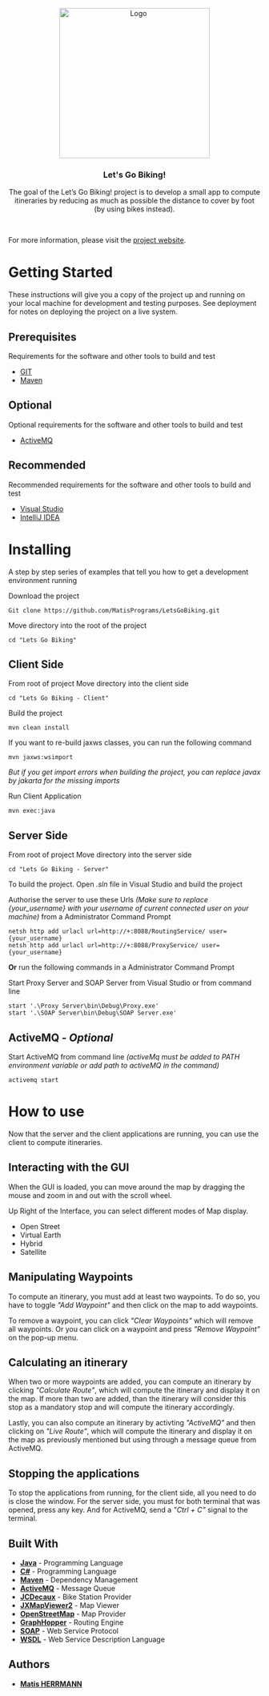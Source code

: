 <p align="center">
  <a href="https://example.com/">
    <img src="https://images.fineartamerica.com/images-medium-large-5/retro-bicycle-with-wine-in-picnic-nightanddayimages.jpg" alt="Logo" height=300>
  </a>

  <h3 align="center">Let's Go Biking!</h3>

  <p align="center">
    The goal of the Let’s Go Biking! project is to develop a small app to compute itineraries by reducing as much as possible the distance to cover by foot (by using bikes instead).
  </p>
</p>

<br>

For more information, please visit the [project website](https://lms.univ-cotedazur.fr/2022/course/view.php?id=1440&section=10#tabs-tree-start).

# Getting Started

These instructions will give you a copy of the project up and running on
your local machine for development and testing purposes. See deployment
for notes on deploying the project on a live system.

## Prerequisites

Requirements for the software and other tools to build and test
- [GIT](https://git-scm.com/)
- [Maven](https://maven.apache.org/)

## Optional

Optional requirements for the software and other tools to build and test
- [ActiveMQ](https://activemq.apache.org/)

## Recommended

Recommended requirements for the software and other tools to build and test
- [Visual Studio](https://visualstudio.microsoft.com/)
- [IntelliJ IDEA](https://www.jetbrains.com/idea/)

# Installing

A step by step series of examples that tell you how to get a development
environment running

Download the project

    Git clone https://github.com/MatisPrograms/LetsGoBiking.git

Move directory into the root of the project

    cd "Lets Go Biking"

## Client Side

From root of project Move directory into the client side

    cd "Lets Go Biking - Client"

Build the project
    
    mvn clean install

If you want to re-build jaxws classes, you can run the following command

    mvn jaxws:wsimport

_But if you get import errors when building the project, you can replace javax by jakarta for the missing imports_

Run Client Application
    
    mvn exec:java

## Server Side

From root of project Move directory into the server side

    cd "Lets Go Biking - Server"

To build the project. Open _.sln_ file in Visual Studio and build the project

Authorise the server to use these Urls _(Make sure to replace {your_username} with your username of current connected user on your machine)_ from a Administrator Command Prompt

    netsh http add urlacl url=http://+:8088/RoutingService/ user={your_username}
    netsh http add urlacl url=http://+:8088/ProxyService/ user={your_username}

**Or** run the following commands in a Administrator Command Prompt

Start Proxy Server and SOAP Server from Visual Studio or from command line

    start '.\Proxy Server\bin\Debug\Proxy.exe'
    start '.\SOAP Server\bin\Debug\SOAP Server.exe'

## ActiveMQ - _Optional_

Start ActiveMQ from command line _(activeMq must be added to PATH environment variable or add path to activeMQ in the command)_

    activemq start

# How to use

Now that the server and the client applications are running, you can use the client to compute itineraries.

## Interacting with the GUI

When the GUI is loaded, you can move around the map by dragging the mouse and zoom in and out with the scroll wheel.

Up Right of the Interface, you can select different modes of Map display.
- Open Street
- Virtual Earth
- Hybrid
- Satellite

## Manipulating Waypoints

To compute an itinerary, you must add at least two waypoints. To do so, you have to toggle _"Add Waypoint"_ and then click on the map to add waypoints.

To remove a waypoint, you can click _"Clear Waypoints"_ which will remove all waypoints. Or you can click on a waypoint and press _"Remove Waypoint"_ on the pop-up menu.

## Calculating an itinerary

When two or more waypoints are added, you can compute an itinerary by clicking _"Calculate Route"_, which will compute the itinerary and display it on the map. If more than two are added, than the itinerary will consider this stop as a mandatory stop and will compute the itinerary accordingly.

Lastly, you can also compute an itinerary by activting _"ActiveMQ"_ and then clicking on _"Live Route"_, which will compute the itinerary and display it on the map as previously mentioned but using through a message queue from ActiveMQ.

## Stopping the applications

To stop the applications from running, for the client side, all you need to do is close the window. For the server side, you must for both terminal that was opened, press any key. And for ActiveMQ, send a _"Ctrl + C"_ signal to the terminal.

## Built With

  - [**Java**](https://www.java.com/) - Programming Language
  - [**C#**](https://docs.microsoft.com/en-us/dotnet/csharp/) - Programming Language
  - [**Maven**](https://maven.apache.org/) - Dependency Management
  - [**ActiveMQ**](https://activemq.apache.org/) - Message Queue
  - [**JCDecaux**](https://developer.jcdecaux.com/) - Bike Station Provider
  - [**JXMapViewer2**](https://github.com/msteiger/jxmapviewer2) - Map Viewer
  - [**OpenStreetMap**](https://www.openstreetmap.org/) - Map Provider
  - [**GraphHopper**](https://www.graphhopper.com/) - Routing Engine
  - [**SOAP**](https://www.w3.org/TR/soap12-part0/) - Web Service Protocol
  - [**WSDL**](https://www.w3.org/TR/wsdl/) - Web Service Description Language

## Authors

  - [**Matis HERRMANN**](https://github.com/MatisPrograms)
